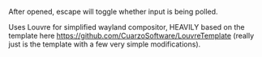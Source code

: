 After opened, escape will toggle whether input is being polled.

Uses Louvre for simplified wayland compositor, HEAVILY based on the template here https://github.com/CuarzoSoftware/LouvreTemplate (really just is the template with a few very simple modifications).
